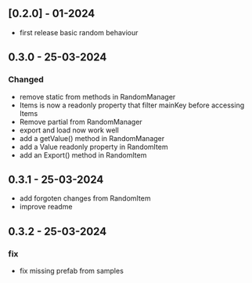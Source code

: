 ## [0.2.0] - 01-2024

- first release basic random behaviour

## 0.3.0 - 25-03-2024

### Changed

- remove static from methods in RandomManager
- Items is now a readonly property that filter mainKey before accessing Items
- Remove partial from RandomManager
- export and load now work well
- add a getValue() method in RandomManager
- add a Value readonly property in RandomItem
- add an Export() method in RandomItem

## 0.3.1 - 25-03-2024

- add forgoten changes from RandomItem
- improve readme

## 0.3.2 - 25-03-2024

### fix

- fix missing prefab from samples
